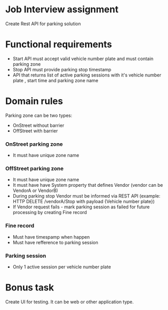 # Job Interview assignment

Create Rest API for parking solution

# Functional requirements

  - Start API must accept valid vehicle number plate and must contain parking zone 
  - Stop API must provide parking stop timestamp
  - API that returns list of active parking sessions with it's vehicle number plate , start time and parking zone name
  
 # Domain rules
 
 Parking zone can be two types:
 - OnStreet without barrier
 - OffStreet with barrier
 
 ### OnStreet parking zone
 
 - It must have unique zone name
 
 ### OffStreet parking zone
 
  - It must have unique zone name
  - It must have have System property that defines Vendor (vendor can be VendorA or VendorB)
  - During parking stop  Vendor must be informed via REST API (example: HTTP DELETE /vendorA/Stop with payload {Vehicle number plate})
  - If Vendor request fails - mark parking session as failed for future processing by creating Fine record
 
 ### Fine record 
 - Must have timespamp when happen
 - Must have refference to parking session  
 
 ### Parking session 
 
 - Only 1 active session per vehicle number plate
 
 # Bonus task 
 
 Create UI for testing. It can be web or other application type. 


